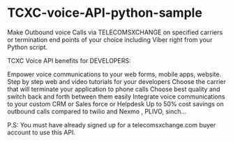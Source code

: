 # TCXC-voice-API-python-sample

Make Outbound voice Calls via TELECOMSXCHANGE on specified carriers or termination end points of your choice including Viber right from your Python script.

TCXC Voice API benefits for DEVELOPERS:

 Empower voice communications to your web forms, mobile apps, website.
 Step by step web and video tutorials for your developers
 Choose the carrier that will terminate your application to phone calls
 Choose best quality and switch back and forth between them easily
 Integrate voice communications to your custom CRM or Sales force or Helpdesk
 Up to 50% cost savings on outbound calls compared to twilio and Nexmo , PLIVO, sinch...
 
 P.S: You must have already signed up for a telecomsxchange.com buyer account to use this API.
 
